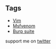 ## Tags
* [Vim](https://rajoul.github.io/my_write_up/vi.md)
* [Msfvenom](https://rajoul.github.io/my_write_up/msfvenom.md)
* [Burp suite](https://rajoul.github.io/my_write_up/burp.md)

support me on [twitter](https://twitter.com/rajoul6)
